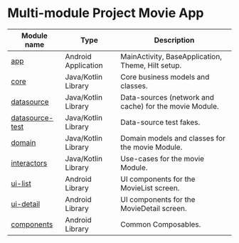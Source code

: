 # Multi-module Project Movie App

| Module name        | Type                 | Description                                                      |
| -------------      | -------------        | -------------                                                    |
| [app](/app/)                | Android Application  | MainActivity, BaseApplication, Theme, Hilt setup.                |
| [core](/core/)               | Java/Kotlin Library  | Core business models and classes.                                |
| [datasource](/movie/datasource/)    | Java/Kotlin Library  | Data-sources (network and cache) for the movie Module.            |
| [datasource-test](/movie/datasource-test/)    | Java/Kotlin Library  | Data-source test fakes.            |
| [domain  ](/movie/domain/)        | Java/Kotlin Library  | Domain models and classes for the movie Module.                   |
| [interactors ](/movie/interactors/)   | Java/Kotlin Library  | Use-cases for the movie Module.                                   |
| [ui-list](/movie/ui-list/)        | Android Library      | UI components for the MovieList screen.                           |
| [ui-detail](/movie/ui-detail/)      | Android Library      | UI components for the MovieDetail screen.                         | |
| [components](/components/)         | Android Library      | Common Composables.                                              |
